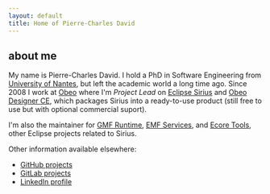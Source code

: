 ```yaml
---
layout: default
title: Home of Pierre-Charles David
---
```


## about me

My name is Pierre-Charles David. I hold a PhD in Software Engineering from [University of Nantes](http://www.univ-nantes.fr/), but left the academic world a long time ago. Since 2008 I work at [Obeo](http://www.obeo.fr/) where I'm _Project Lead_ on [Eclipse Sirius](https://www.eclipse.org/sirius) and [Obeo Designer CE](https://www.obeodesigner.com/), which packages Sirius into a ready-to-use product (still free to use but with optional commercial suport).

I'm also the maintainer for [GMF Runtime](https://projects.eclipse.org/projects/modeling.gmf-runtime), [EMF Services](https://projects.eclipse.org/projects/modeling.emfservices), and [Ecore Tools](https://projects.eclipse.org/projects/modeling.ecoretools/), other Eclipse projects related to Sirius.

Other information available elsewhere:
- [GitHub projects](http://github.com/pcdavid/)
- [GitLab projects](http://gitlab.com/pcdavid/)
- [LinkedIn profile](http://www.linkedin.com/in/pcdavid)
